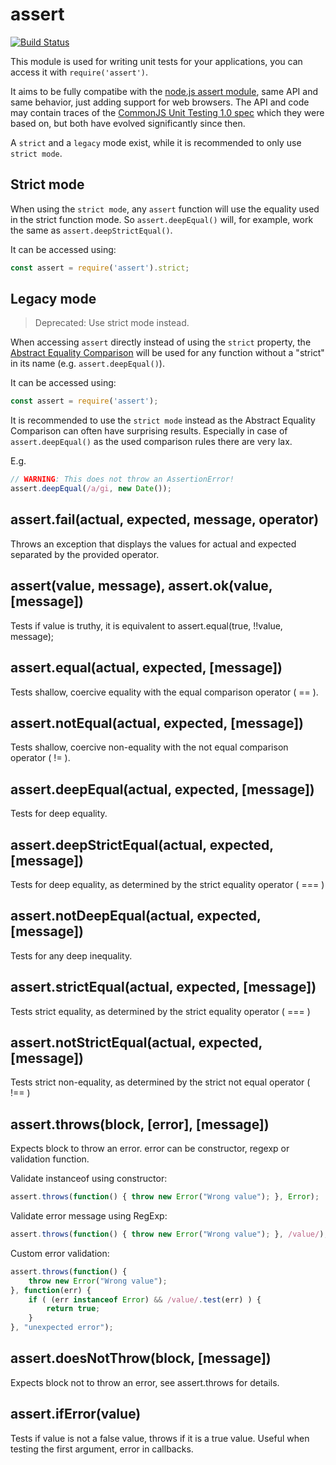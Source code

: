 # assert

[![Build Status](https://travis-ci.org/browserify/commonjs-assert.svg?branch=master)](https://travis-ci.org/browserify/commonjs-assert)

This module is used for writing unit tests for your applications, you can access it with `require('assert')`.

It aims to be fully compatibe with the [node.js assert module](http://nodejs.org/api/assert.html), same API and same behavior, just adding support for web browsers. The API and code may contain traces of the [CommonJS Unit Testing 1.0 spec](http://wiki.commonjs.org/wiki/Unit_Testing/1.0) which they were based on, but both have evolved significantly since then.

A `strict` and a `legacy` mode exist, while it is recommended to only use `strict mode`.

## Strict mode

When using the `strict mode`, any `assert` function will use the equality used in the strict function mode. So `assert.deepEqual()` will, for example, work the same as `assert.deepStrictEqual()`.

It can be accessed using:

```javascript
const assert = require('assert').strict;
```

## Legacy mode

> Deprecated: Use strict mode instead.

When accessing `assert` directly instead of using the `strict` property, the [Abstract Equality Comparison](https://tc39.github.io/ecma262/#sec-abstract-equality-comparison) will be used for any function without a "strict" in its name \(e.g. `assert.deepEqual()`\).

It can be accessed using:

```javascript
const assert = require('assert');
```

It is recommended to use the `strict mode` instead as the Abstract Equality Comparison can often have surprising results. Especially in case of `assert.deepEqual()` as the used comparison rules there are very lax.

E.g.

```javascript
// WARNING: This does not throw an AssertionError!
assert.deepEqual(/a/gi, new Date());
```

## assert.fail\(actual, expected, message, operator\)

Throws an exception that displays the values for actual and expected separated by the provided operator.

## assert\(value, message\), assert.ok\(value, \[message\]\)

Tests if value is truthy, it is equivalent to assert.equal\(true, !!value, message\);

## assert.equal\(actual, expected, \[message\]\)

Tests shallow, coercive equality with the equal comparison operator \( == \).

## assert.notEqual\(actual, expected, \[message\]\)

Tests shallow, coercive non-equality with the not equal comparison operator \( != \).

## assert.deepEqual\(actual, expected, \[message\]\)

Tests for deep equality.

## assert.deepStrictEqual\(actual, expected, \[message\]\)

Tests for deep equality, as determined by the strict equality operator \( === \)

## assert.notDeepEqual\(actual, expected, \[message\]\)

Tests for any deep inequality.

## assert.strictEqual\(actual, expected, \[message\]\)

Tests strict equality, as determined by the strict equality operator \( === \)

## assert.notStrictEqual\(actual, expected, \[message\]\)

Tests strict non-equality, as determined by the strict not equal operator \( !== \)

## assert.throws\(block, \[error\], \[message\]\)

Expects block to throw an error. error can be constructor, regexp or validation function.

Validate instanceof using constructor:

```javascript
assert.throws(function() { throw new Error("Wrong value"); }, Error);
```

Validate error message using RegExp:

```javascript
assert.throws(function() { throw new Error("Wrong value"); }, /value/);
```

Custom error validation:

```javascript
assert.throws(function() {
    throw new Error("Wrong value");
}, function(err) {
    if ( (err instanceof Error) && /value/.test(err) ) {
        return true;
    }
}, "unexpected error");
```

## assert.doesNotThrow\(block, \[message\]\)

Expects block not to throw an error, see assert.throws for details.

## assert.ifError\(value\)

Tests if value is not a false value, throws if it is a true value. Useful when testing the first argument, error in callbacks.

